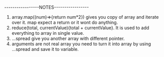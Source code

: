 -----------------NOTES-----------------
1. array.map((num)=>{return num*2}) gives you copy of array and iterate over it. map expect a return or it wont do anything.
2. reduce(total, currentValue){total + currentValue}. It is used to add everything to array in single value.
3. ...spread give you another array with different pointer.
4. arguments are not real array you need to turn it into array by using ...spread and save it to variable.

